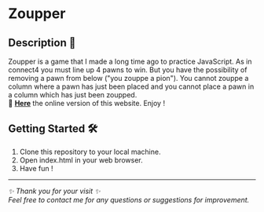 # Zoupper
## Description 📄
Zoupper is a game that I made a long time ago to practice JavaScript. 
As in connect4 you must line up 4 pawns to win. But you have the possibility of removing a pawn from below ("you zouppe a pion"). You cannot zouppe a column where a pawn has just been placed and you cannot place a pawn in a column which has just been zoupped. <br>
🔗 [**Here**](https://zoupper.netlify.app/) the online version of this website. Enjoy !

## Getting Started 🛠️
1. Clone this repository to your local machine.
2. Open index.html in your web browser.
3. Have fun !

---
*✨ Thank you for your visit ✨* <br>
*Feel free to contact me for any questions or suggestions for improvement.*

